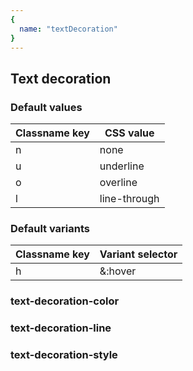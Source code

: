 ```yaml
---
{
  name: "textDecoration"
}
---
```


## Text decoration

### Default values
<!-- defaults.values.start -->
|Classname key|CSS value   |
|-------------|------------|
|n            |none        |
|u            |underline   |
|o            |overline    |
|l            |line-through|

<!-- defaults.values.end -->


### Default variants
<!-- defaults.variants.start -->
|Classname key|Variant selector|
|-------------|----------------|
|h            |&:hover         |

<!-- defaults.variants.end -->


### text-decoration-color
### text-decoration-line
### text-decoration-style

